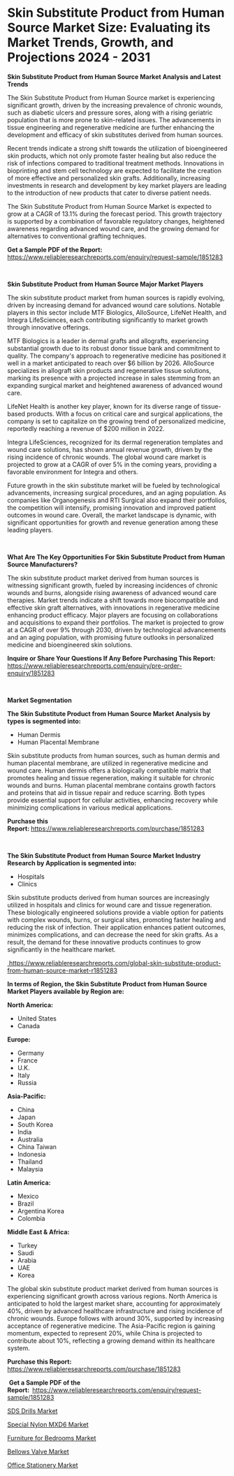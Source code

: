 <p><h1>Skin Substitute Product from Human Source Market Size: Evaluating its Market Trends, Growth, and Projections 2024 - 2031</h1></p><p><strong>Skin Substitute Product from Human Source Market Analysis and Latest Trends</strong></p>
<p><p>The Skin Substitute Product from Human Source market is experiencing significant growth, driven by the increasing prevalence of chronic wounds, such as diabetic ulcers and pressure sores, along with a rising geriatric population that is more prone to skin-related issues. The advancements in tissue engineering and regenerative medicine are further enhancing the development and efficacy of skin substitutes derived from human sources.</p><p>Recent trends indicate a strong shift towards the utilization of bioengineered skin products, which not only promote faster healing but also reduce the risk of infections compared to traditional treatment methods. Innovations in bioprinting and stem cell technology are expected to facilitate the creation of more effective and personalized skin grafts. Additionally, increasing investments in research and development by key market players are leading to the introduction of new products that cater to diverse patient needs.</p><p>The Skin Substitute Product from Human Source Market is expected to grow at a CAGR of 13.1% during the forecast period. This growth trajectory is supported by a combination of favorable regulatory changes, heightened awareness regarding advanced wound care, and the growing demand for alternatives to conventional grafting techniques.</p></p>
<p><strong>Get a Sample PDF of the Report:&nbsp;</strong> <a href="https://www.reliableresearchreports.com/enquiry/request-sample/1851283?utm_campaign=38&utm_medium=2&utm_source=Github&utm_content=ia&utm_term=18102024&utm_id=skin-substitute-product-from-human-source">https://www.reliableresearchreports.com/enquiry/request-sample/1851283</a></p>
<p>&nbsp;</p>
<p><strong>Skin Substitute Product from Human Source Major Market Players</strong></p>
<p><p>The skin substitute product market from human sources is rapidly evolving, driven by increasing demand for advanced wound care solutions. Notable players in this sector include MTF Biologics, AlloSource, LifeNet Health, and Integra LifeSciences, each contributing significantly to market growth through innovative offerings.</p><p>MTF Biologics is a leader in dermal grafts and allografts, experiencing substantial growth due to its robust donor tissue bank and commitment to quality. The company's approach to regenerative medicine has positioned it well in a market anticipated to reach over $6 billion by 2026. AlloSource specializes in allograft skin products and regenerative tissue solutions, marking its presence with a projected increase in sales stemming from an expanding surgical market and heightened awareness of advanced wound care.</p><p>LifeNet Health is another key player, known for its diverse range of tissue-based products. With a focus on critical care and surgical applications, the company is set to capitalize on the growing trend of personalized medicine, reportedly reaching a revenue of $200 million in 2022.</p><p>Integra LifeSciences, recognized for its dermal regeneration templates and wound care solutions, has shown annual revenue growth, driven by the rising incidence of chronic wounds. The global wound care market is projected to grow at a CAGR of over 5% in the coming years, providing a favorable environment for Integra and others.</p><p>Future growth in the skin substitute market will be fueled by technological advancements, increasing surgical procedures, and an aging population. As companies like Organogenesis and RTI Surgical also expand their portfolios, the competition will intensify, promising innovation and improved patient outcomes in wound care. Overall, the market landscape is dynamic, with significant opportunities for growth and revenue generation among these leading players.</p></p>
<p>&nbsp;</p>
<p><strong>What Are The Key Opportunities For Skin Substitute Product from Human Source Manufacturers?</strong></p>
<p><p>The skin substitute product market derived from human sources is witnessing significant growth, fueled by increasing incidences of chronic wounds and burns, alongside rising awareness of advanced wound care therapies. Market trends indicate a shift towards more biocompatible and effective skin graft alternatives, with innovations in regenerative medicine enhancing product efficacy. Major players are focusing on collaborations and acquisitions to expand their portfolios. The market is projected to grow at a CAGR of over 9% through 2030, driven by technological advancements and an aging population, with promising future outlooks in personalized medicine and bioengineered skin solutions.</p></p>
<p><strong>Inquire or Share Your Questions If Any Before Purchasing This Report:</strong> <a href="https://www.reliableresearchreports.com/enquiry/pre-order-enquiry/1851283?utm_campaign=38&utm_medium=2&utm_source=Github&utm_content=ia&utm_term=18102024&utm_id=skin-substitute-product-from-human-source">https://www.reliableresearchreports.com/enquiry/pre-order-enquiry/1851283</a></p>
<p>&nbsp;</p>
<p><strong>Market Segmentation</strong></p>
<p><strong>The Skin Substitute Product from Human Source Market Analysis by types is segmented into:</strong></p>
<p><ul><li>Human Dermis</li><li>Human Placental Membrane</li></ul></p>
<p><p>Skin substitute products from human sources, such as human dermis and human placental membrane, are utilized in regenerative medicine and wound care. Human dermis offers a biologically compatible matrix that promotes healing and tissue regeneration, making it suitable for chronic wounds and burns. Human placental membrane contains growth factors and proteins that aid in tissue repair and reduce scarring. Both types provide essential support for cellular activities, enhancing recovery while minimizing complications in various medical applications.</p></p>
<p><strong>Purchase this Report:&nbsp;</strong><a href="https://www.reliableresearchreports.com/purchase/1851283?utm_campaign=38&utm_medium=2&utm_source=Github&utm_content=ia&utm_term=18102024&utm_id=skin-substitute-product-from-human-source">https://www.reliableresearchreports.com/purchase/1851283</a></p>
<p>&nbsp;</p>
<p><strong>The Skin Substitute Product from Human Source Market Industry Research by Application is segmented into:</strong></p>
<p><ul><li>Hospitals</li><li>Clinics</li></ul></p>
<p><p>Skin substitute products derived from human sources are increasingly utilized in hospitals and clinics for wound care and tissue regeneration. These biologically engineered solutions provide a viable option for patients with complex wounds, burns, or surgical sites, promoting faster healing and reducing the risk of infection. Their application enhances patient outcomes, minimizes complications, and can decrease the need for skin grafts. As a result, the demand for these innovative products continues to grow significantly in the healthcare market.</p></p>
<p><a href="https://www.reliableresearchreports.com/global-skin-substitute-product-from-human-source-market-r1851283?utm_campaign=38&utm_medium=2&utm_source=Github&utm_content=ia&utm_term=18102024&utm_id=skin-substitute-product-from-human-source">&nbsp;https://www.reliableresearchreports.com/global-skin-substitute-product-from-human-source-market-r1851283</a></p>
<p><strong>In terms of Region, the Skin Substitute Product from Human Source Market Players available by Region are:</strong></p>
<p>
    <p> <strong> North America: </strong>
        <ul>
            <li>United States</li>
            <li>Canada</li>
        </ul>
        </p> 
    <p> <strong> Europe: </strong>
        <ul>
            <li>Germany</li>
            <li>France</li>
            <li>U.K.</li>
            <li>Italy</li>
            <li>Russia</li>
        </ul>
        </p> 
    <p> <strong> Asia-Pacific: </strong>
        <ul>
            <li>China</li>
            <li>Japan</li>
            <li>South Korea</li>
            <li>India</li>
            <li>Australia</li>
            <li>China Taiwan</li>
            <li>Indonesia</li>
            <li>Thailand</li>
            <li>Malaysia</li>
        </ul>
        </p> 
    <p> <strong> Latin America: </strong>
        <ul>
            <li>Mexico</li>
            <li>Brazil</li>
            <li>Argentina Korea</li>
            <li>Colombia</li>
        </ul>
        </p> 
    <p> <strong> Middle East & Africa: </strong>
        <ul>
            <li>Turkey</li>
            <li>Saudi</li>
            <li>Arabia</li>
            <li>UAE</li>
            <li>Korea</li>
        </ul>
    </p>
    </p>
<p><p>The global skin substitute product market derived from human sources is experiencing significant growth across various regions. North America is anticipated to hold the largest market share, accounting for approximately 40%, driven by advanced healthcare infrastructure and rising incidence of chronic wounds. Europe follows with around 30%, supported by increasing acceptance of regenerative medicine. The Asia-Pacific region is gaining momentum, expected to represent 20%, while China is projected to contribute about 10%, reflecting a growing demand within its healthcare system.</p></p>
<p><strong>Purchase this Report: </strong><a href="https://www.reliableresearchreports.com/purchase/1851283?utm_campaign=38&utm_medium=2&utm_source=Github&utm_content=ia&utm_term=18102024&utm_id=skin-substitute-product-from-human-source">https://www.reliableresearchreports.com/purchase/1851283</a></p>
<p>&nbsp;<strong>Get a Sample PDF of the Report:&nbsp;&nbsp;</strong><a href="https://www.reliableresearchreports.com/enquiry/request-sample/1851283?utm_campaign=38&utm_medium=2&utm_source=Github&utm_content=ia&utm_term=18102024&utm_id=skin-substitute-product-from-human-source">https://www.reliableresearchreports.com/enquiry/request-sample/1851283</a></p>
<p><strong></strong></p>
<p><p><a href="https://issuu.com/reportprime-2/docs/sds-drills-market-size-2030.pptx_db389491ed639e?utm_campaign=38&utm_medium=2&utm_source=Github&utm_content=ia&utm_term=18102024&utm_id=skin-substitute-product-from-human-source">SDS Drills Market</a></p><p><a href="https://github.com/hegwervaemeruk/Market-Research-Report-List-1/blob/main/special-nylon-mxd6-market.md?utm_campaign=38&utm_medium=2&utm_source=Github&utm_content=ia&utm_term=18102024&utm_id=skin-substitute-product-from-human-source">Special Nylon MXD6 Market</a></p><p><a href="https://www.linkedin.com/pulse/strategic-insights-global-furniture-bedrooms-market-trends-rnwec?utm_campaign=38&utm_medium=2&utm_source=Github&utm_content=ia&utm_term=18102024&utm_id=skin-substitute-product-from-human-source">Furniture for Bedrooms Market</a></p><p><a href="https://issuu.com/reportprime-2/docs/bellows-valve-market-size-2030.pptx_3694bf150b0059?utm_campaign=38&utm_medium=2&utm_source=Github&utm_content=ia&utm_term=18102024&utm_id=skin-substitute-product-from-human-source">Bellows Valve Market</a></p><p><a href="https://www.linkedin.com/pulse/office-stationery-market-global-regional-analysis-focus-66kxe?utm_campaign=38&utm_medium=2&utm_source=Github&utm_content=ia&utm_term=18102024&utm_id=skin-substitute-product-from-human-source">Office Stationery Market</a></p></p>